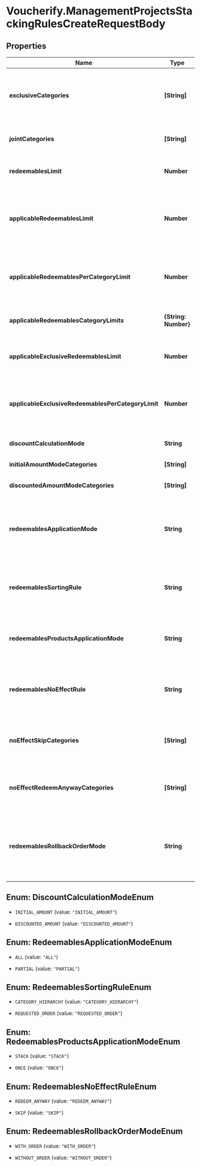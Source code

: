 # Voucherify.ManagementProjectsStackingRulesCreateRequestBody

## Properties

Name | Type | Description | Notes
------------ | ------------- | ------------- | -------------
**exclusiveCategories** | **[String]** | Lists the IDs of exclusive categories. A redeemable from a campaign with an exclusive category is the only redeemable to be redeemed when applied with redeemables from other campaigns unless these campaigns are exclusive or joint. | [optional] 
**jointCategories** | **[String]** | Lists the IDs of the joint categories. A campaign with a joint category is always applied regardless of the exclusivity of other campaigns. | [optional] 
**redeemablesLimit** | **Number** | Defines how many redeemables can be sent in one request. Note: more redeemables means more processing time. | [optional] 
**applicableRedeemablesLimit** | **Number** | Defines how many redeemables can be applied in one request. The number must be less than or equal to &#x60;redeemables_limit&#x60;. For example, a user can select 30 discounts but only 5 will be applied to the order and the remaining will be &#x60;SKIPPED&#x60; according to the &#x60;redeemables_sorting_rule&#x60;. | [optional] 
**applicableRedeemablesPerCategoryLimit** | **Number** | Defines how many redeemables with the same category can be applied in one request. The number must be less than or equal to &#x60;applicable_redeemables_limit&#x60;. The ones above the limit will be &#x60;SKIPPED&#x60; according to the &#x60;redeemables_sorting_rule&#x60;. | [optional] 
**applicableRedeemablesCategoryLimits** | **{String: Number}** | Lists categories by category IDs (keys) and defines their limits (values) of applicable redeemables that belong to campaigns with that category. | [optional] 
**applicableExclusiveRedeemablesLimit** | **Number** | Defines how many redeemables with an assigned exclusive category can be applied in one request. The ones above the limit will be &#x60;SKIPPED&#x60; according to the &#x60;redeemables_sorting_rule&#x60;. | [optional] 
**applicableExclusiveRedeemablesPerCategoryLimit** | **Number** | Defines how many redeemables with an assigned exclusive category can be applied in one request. The ones above the limit will be &#x60;SKIPPED&#x60; according to the &#x60;redeemables_sorting_rule&#x60;. The number must be less than or equal to &#x60;applicable_exclusive_redeemables_limit&#x60;. | [optional] 
**discountCalculationMode** | **String** | Defines if the discounts are applied by taking into account the initial order amount or the discounted order amount. | [optional] 
**initialAmountModeCategories** | **[String]** | Lists the IDs of the categories that apply a discount based on the initial amount. | [optional] 
**discountedAmountModeCategories** | **[String]** | Lists the IDs of the categories that apply a discount based on the discounted amount. | [optional] 
**redeemablesApplicationMode** | **String** | Defines the application mode for redeemables. &#x60;\&quot;ALL\&quot;&#x60; means that all redeemables must be validated for the redemption to be successful. &#x60;\&quot;PARTIAL\&quot;&#x60; means that only those redeemables that can be validated will be redeemed. The redeemables that fail validaton will be skipped. | [optional] 
**redeemablesSortingRule** | **String** | Defines redeemables sorting rule. &#x60;CATEGORY_HIERARCHY&#x60; means that redeemables are applied oaccording to the category priority. &#x60;REQUESTED_ORDER&#x60; means that redeemables are applied in the sequence provided in the request. | [optional] 
**redeemablesProductsApplicationMode** | **String** | Defines redeemables products application mode. &#x60;STACK&#x60; means that multiple discounts can be applied to a product. &#x60;ONCE&#x60; means that only one discount can be applied to the same product. | [optional] 
**redeemablesNoEffectRule** | **String** | Defines redeemables no effect rule. &#x60;REDEEM_ANYWAY&#x60; means that the redeemable will be redeemed regardless of any restrictions or conditions in place. &#x60;SKIP&#x60; means that the redeemable will be processed only when an applicable effect is calculated. | [optional] 
**noEffectSkipCategories** | **[String]** | Lists category IDs. Redeemables with a given category are skipped even if the &#x60;redeemables_no_effect_rule&#x60; is set to &#x60;REDEEM_ANYWAY&#x60;. Category IDs can&#39;t overlap with the IDs in &#x60;no_effect_redeem_anyway_categories&#x60;. | [optional] 
**noEffectRedeemAnywayCategories** | **[String]** | Lists category IDs. Redeemables with a given category are redeemed anyway even if the &#x60;redeemables_no_effect_rule&#x60; is set to &#x60;SKIP&#x60;. Category IDs can&#39;t overlap with the IDs in &#x60;no_effect_skip_categories&#x60;. | [optional] 
**redeemablesRollbackOrderMode** | **String** | Defines the rollback mode for the order. &#x60;WITH_ORDER&#x60; is a default setting. The redemption is rolled back together with the data about the order, including related discount values. &#x60;WITHOUT_ORDER&#x60; allows rolling the redemption back without affecting order data, including the applied discount values. | [optional] 



## Enum: DiscountCalculationModeEnum


* `INITIAL_AMOUNT` (value: `"INITIAL_AMOUNT"`)

* `DISCOUNTED_AMOUNT` (value: `"DISCOUNTED_AMOUNT"`)





## Enum: RedeemablesApplicationModeEnum


* `ALL` (value: `"ALL"`)

* `PARTIAL` (value: `"PARTIAL"`)





## Enum: RedeemablesSortingRuleEnum


* `CATEGORY_HIERARCHY` (value: `"CATEGORY_HIERARCHY"`)

* `REQUESTED_ORDER` (value: `"REQUESTED_ORDER"`)





## Enum: RedeemablesProductsApplicationModeEnum


* `STACK` (value: `"STACK"`)

* `ONCE` (value: `"ONCE"`)





## Enum: RedeemablesNoEffectRuleEnum


* `REDEEM_ANYWAY` (value: `"REDEEM_ANYWAY"`)

* `SKIP` (value: `"SKIP"`)





## Enum: RedeemablesRollbackOrderModeEnum


* `WITH_ORDER` (value: `"WITH_ORDER"`)

* `WITHOUT_ORDER` (value: `"WITHOUT_ORDER"`)





